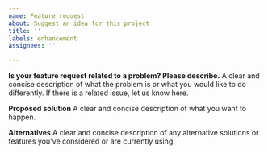 ```yaml
---
name: Feature request
about: Suggest an idea for this project
title: ''
labels: enhancement
assignees: ''

---
```


**Is your feature request related to a problem? Please describe.**
A clear and concise description of what the problem is or what you would like to do differently. If there is a related issue, let us know here.

**Proposed solution**
A clear and concise description of what you want to happen.

**Alternatives**
A clear and concise description of any alternative solutions or features you've considered or are currently using.
